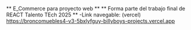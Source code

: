 ** E_Commerce para proyecto web **
** Forma parte del trabajo final de REACT Talento TEch 2025 **
-Link navegable: (vercel) https://broncomuebles4-v3-5bxlyfguy-billyboys-projects.vercel.app

